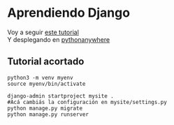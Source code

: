 # Aprendiendo Django
Voy a seguir [este tutorial](https://tutorial.djangogirls.org/es/)  
Y desplegando en [pythonanywhere](https://www.pythonanywhere.com/)

## Tutorial acortado
~~~
python3 -m venv myenv
source myenv/bin/activate

django-admin startproject mysite .
#Acá cambiás la configuración en mysite/settings.py
python manage.py migrate
python manage.py runserver
~~~

